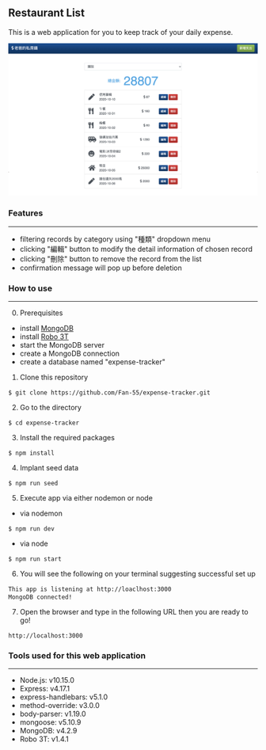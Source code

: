 ## Restaurant List

This is a web application for you to keep track of your daily expense.

![](/expense_tracker.jpg)


### Features
---
- filtering records by category using "種類" dropdown menu
- clicking "編輯" button to modify the detail information of chosen record
- clicking "刪除" button to remove the record from the list
- confirmation message will pop up before deletion

### How to use
---
0. Prerequisites
- install [MongoDB](https://www.mongodb.com/try/download/community)
- install [Robo 3T](https://robomongo.org/)
- start the MongoDB server
- create a MongoDB connection
- create a database named "expense-tracker"

1. Clone this repository 

```
$ git clone https://github.com/Fan-55/expense-tracker.git
```

2. Go to the directory 

```
$ cd expense-tracker
```

3. Install the required packages 

```
$ npm install
```

4. Implant seed data
```
$ npm run seed
```

5. Execute app via either nodemon or node

- via nodemon

```
$ npm run dev
```

- via node

```
$ npm run start
```

6. You will see the following on your terminal suggesting successful set up

```
This app is listening at http://loaclhost:3000
MongoDB connected!
```
7. Open the browser and type in the following URL then you are ready to go!

```
http://localhost:3000
```
### Tools used for this web application
---
- Node.js: v10.15.0
- Express: v4.17.1
- express-handlebars: v5.1.0
- method-override: v3.0.0
- body-parser: v1.19.0
- mongoose: v5.10.9
- MongoDB: v4.2.9
- Robo 3T: v1.4.1